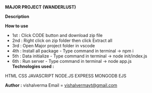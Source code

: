**MAJOR PROJECT (WANDERLUST)**

**Description**

**How to use**
- 1st : Click CODE button and download zip file
- 2nd : Right click on zip folder then click Extract all 
- 3rd : Open Major project folder in vscode 
- 4th : Install all package - Type command in terminal -> npm i
- 5th : Data initialize - Type command in terminal -> node init/index.js
- 6th : Run server - Type command in terminal -> node app.js
**Technologies used :**
  
HTML
CSS
JAVASCRIPT
NODE.JS
EXPRESS
MONGODB
EJS

**Author :**
  vishalverma Email = vishalvermayt@gmail.com
